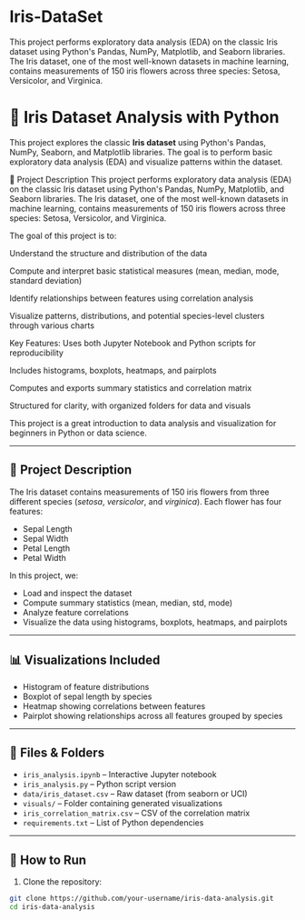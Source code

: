 # Iris-DataSet
 This project performs exploratory data analysis (EDA) on the classic Iris dataset using Python's Pandas, NumPy, Matplotlib, and Seaborn libraries. The Iris dataset, one of the most well-known datasets in machine learning, contains measurements of 150 iris flowers across three species: Setosa, Versicolor, and Virginica.
# 🌸 Iris Dataset Analysis with Python

This project explores the classic **Iris dataset** using Python's Pandas, NumPy, Seaborn, and Matplotlib libraries. The goal is to perform basic exploratory data analysis (EDA) and visualize patterns within the dataset.

📄 Project Description
This project performs exploratory data analysis (EDA) on the classic Iris dataset using Python's Pandas, NumPy, Matplotlib, and Seaborn libraries. The Iris dataset, one of the most well-known datasets in machine learning, contains measurements of 150 iris flowers across three species: Setosa, Versicolor, and Virginica.

The goal of this project is to:

Understand the structure and distribution of the data

Compute and interpret basic statistical measures (mean, median, mode, standard deviation)

Identify relationships between features using correlation analysis

Visualize patterns, distributions, and potential species-level clusters through various charts

Key Features:
Uses both Jupyter Notebook and Python scripts for reproducibility

Includes histograms, boxplots, heatmaps, and pairplots

Computes and exports summary statistics and correlation matrix

Structured for clarity, with organized folders for data and visuals

This project is a great introduction to data analysis and visualization for beginners in Python or data science.

---

## 📌 Project Description

The Iris dataset contains measurements of 150 iris flowers from three different species (*setosa*, *versicolor*, and *virginica*). Each flower has four features:
- Sepal Length
- Sepal Width
- Petal Length
- Petal Width

In this project, we:
- Load and inspect the dataset
- Compute summary statistics (mean, median, std, mode)
- Analyze feature correlations
- Visualize the data using histograms, boxplots, heatmaps, and pairplots

---

## 📊 Visualizations Included

- Histogram of feature distributions
- Boxplot of sepal length by species
- Heatmap showing correlations between features
- Pairplot showing relationships across all features grouped by species

---

## 📁 Files & Folders

- `iris_analysis.ipynb` – Interactive Jupyter notebook
- `iris_analysis.py` – Python script version
- `data/iris_dataset.csv` – Raw dataset (from seaborn or UCI)
- `visuals/` – Folder containing generated visualizations
- `iris_correlation_matrix.csv` – CSV of the correlation matrix
- `requirements.txt` – List of Python dependencies

---

## 🔧 How to Run

1. Clone the repository:
```bash
git clone https://github.com/your-username/iris-data-analysis.git
cd iris-data-analysis
